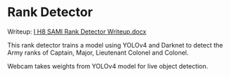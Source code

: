 # Rank Detector
Writeup: [I H8 SAMI Rank Detector Writeup.docx](https://github.com/kdeary3/rank_detector/files/6641488/I.H8.SAMI.Rank.Detector.Writeup.docx)

This rank detector trains a model using YOLOv4 and Darknet to detect the Army ranks of Captain, Major, Lieutenant Colonel and Colonel.

Webcam takes weights from YOLOv4 model for live object detection.
